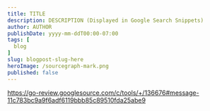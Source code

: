 ```yaml
---
title: TITLE
description: DESCRIPTION (Displayed in Google Search Snippets)
author: AUTHOR
publishDate: yyyy-mm-ddT00:00-07:00
tags: [
  blog
]
slug: blogpost-slug-here
heroImage: /sourcegraph-mark.png
published: false
---
```

https://go-review.googlesource.com/c/tools/+/136676#message-11c783bc9a9f6adf6119bbb85c89510fda25abe9